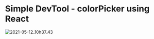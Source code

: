 # Simple DevTool - colorPicker using React

![2021-05-12_10h37_43](https://user-images.githubusercontent.com/49380593/118004042-b99e3780-b30e-11eb-8c6f-d5c6e923f0cb.png)



